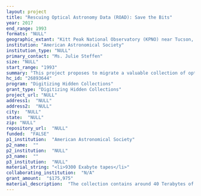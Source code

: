 ```yaml
--- 
layout: project 
title: "Rescuing Optical Astronomy Data (ROAD): Save the Bits"
year: 2017
end_range: 1993
formats: "NULL"
geographic_extant: "Kitt Peak National Observatory (KPNO) near Tucson, Arizona, and Cerro Tololo Inter-American Observatory (CTIO) near La Serena, Chile"
institution: "American Astronomical Society"
institution_type: "NULL"
primary_contact: "Ms. Julie Steffen"
size: "NULL"
start_range: "1993"
summary: "This project proposes to migrate a valuable collection of optical astronomy data currently stored on obsolete magnetic tapes into a new online repository called Astrolabe, where it will be widely accessible for further research, follow-up to new scientific observations, and linking to corresponding scholarly publications through emerging paradigms for open data and open science. Since the equipment needed to read these tapes is becoming obsolete, and since the tapes themselves are not being curated for long-term preservation, the data are in danger of being lost forever. As a long-lived scholarly institution serving the United States astronomy community, American Astronomical Society (AAS) is committed to providing astronomers with innovative services in a spirit of openness and collaboration. AAS will oversee the effort to rescue this collection of data in support of the needs of the community, and to further contribute to development of the Astrolabe system for astronomical research."
hc_id: "26893644"
program: "Digitizing Hidden Collections"
grant_type: "Digitizing Hidden Collections"
project_url: "NULL"
address1:  "NULL"
address2:  "NULL"
city:  "NULL"
state:  "NULL"
zip: "NULL"
repository_url:  "NULL"
funded:  "FALSE"
p1_institution:  "American Astronomical Society"
p2_name:  ""
p2_institution:  "NULL"
p3_name:  ""
p3_institution:  "NULL"
material_string: "<li>9300 Exabyte tapes</li>"
collaborating_institution:  "N/A"
grant_amount:  "$175,975"
material_description:  "The collection contains around 40 Terabytes of raw astronomical data in FITS file format, on approximately 9,300 8mm Exabyte tapes, created by the National Optical Astronomy Observatory (NOAO) between 1993 and 2004. These data represent astronomical observations taken at Kitt Peak National Observatory (KPNO) near Tucson, Arizona and at Cerro Tololo Inter-American Observatory (CTIO) near La Serena, Chile. Beginning in 1993, NOAO implemented the “Save-the-bits” program, which systematically saved these raw data from telescopes at KPNO and CTIO, including particularly high-value wide-field data from powerful Mosaic cameras. After 2004, NOAO upgraded its data management system to utilize higher density spinning disk media, facilitating data access via the NOAO Science Data Archive (archive.noao.edu). Each tape represents a partial or a full night of observations at an NOAO telescope, and it is difficult to precisely estimate the number of files in the collection, since weather and instrumentation conditions are variable and can prevent obtaining useful data. However, considering that a single tape may contain 500-600 images from a successful night of observing, the collection may contain roughly 4 million individual files. The metadata to describe these files is incomplete, and the expertise of NOAO scientists will be required to validate metadata quality and fill in or correct missing information; many of the individuals with this expertise and direct experience with the data are now nearing or past retirement."
---
```

